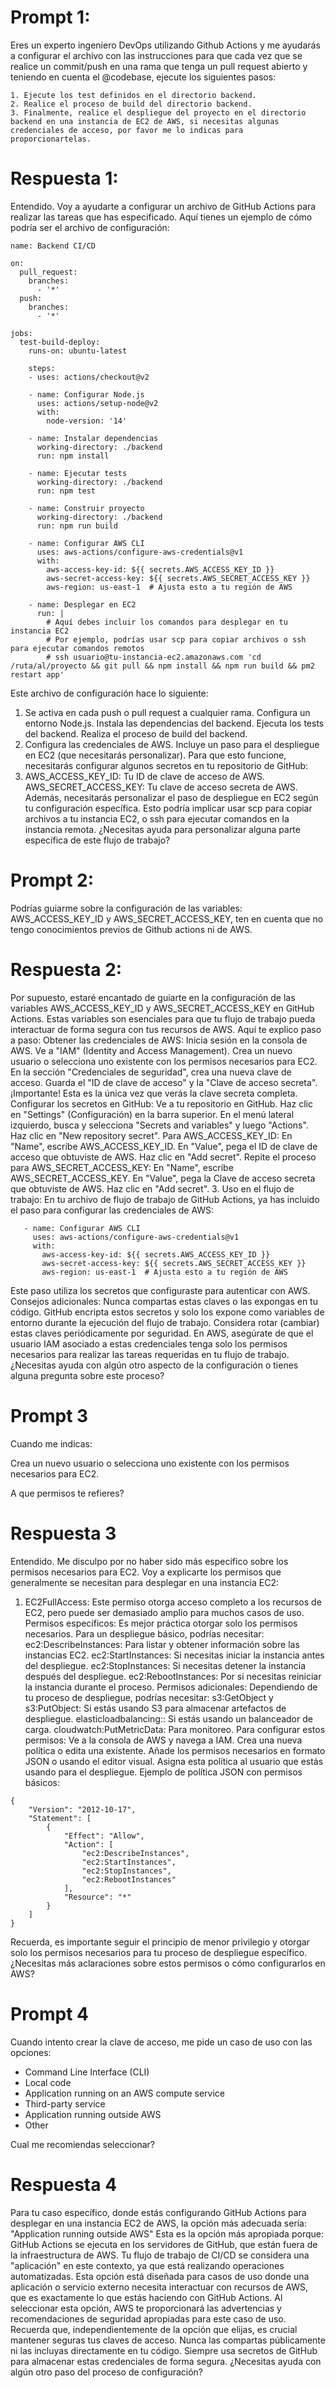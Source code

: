 # Prompt 1:

Eres un experto ingeniero DevOps utilizando Github Actions y me ayudarás a configurar el archivo con las instrucciones para que cada vez que se realice un commit/push en una rama que tenga un pull request abierto y teniendo en cuenta el @codebase, ejecute los siguientes pasos:

    1. Ejecute los test definidos en el directorio backend.
    2. Realice el proceso de build del directorio backend.
    3. Finalmente, realice el despliegue del proyecto en el directorio backend en una instancia de EC2 de AWS, si necesitas algunas credenciales de acceso, por favor me lo indicas para proporcionartelas.


# Respuesta 1:

Entendido. Voy a ayudarte a configurar un archivo de GitHub Actions para realizar las tareas que has especificado. Aquí tienes un ejemplo de cómo podría ser el archivo de configuración:
```
name: Backend CI/CD

on:
  pull_request:
    branches:
      - '*'
  push:
    branches:
      - '*'

jobs:
  test-build-deploy:
    runs-on: ubuntu-latest
    
    steps:
    - uses: actions/checkout@v2
    
    - name: Configurar Node.js
      uses: actions/setup-node@v2
      with:
        node-version: '14'
    
    - name: Instalar dependencias
      working-directory: ./backend
      run: npm install
    
    - name: Ejecutar tests
      working-directory: ./backend
      run: npm test
    
    - name: Construir proyecto
      working-directory: ./backend
      run: npm run build
    
    - name: Configurar AWS CLI
      uses: aws-actions/configure-aws-credentials@v1
      with:
        aws-access-key-id: ${{ secrets.AWS_ACCESS_KEY_ID }}
        aws-secret-access-key: ${{ secrets.AWS_SECRET_ACCESS_KEY }}
        aws-region: us-east-1  # Ajusta esto a tu región de AWS
    
    - name: Desplegar en EC2
      run: |
        # Aquí debes incluir los comandos para desplegar en tu instancia EC2
        # Por ejemplo, podrías usar scp para copiar archivos o ssh para ejecutar comandos remotos
        # ssh usuario@tu-instancia-ec2.amazonaws.com 'cd /ruta/al/proyecto && git pull && npm install && npm run build && pm2 restart app'
````

Este archivo de configuración hace lo siguiente:
1. Se activa en cada push o pull request a cualquier rama.
Configura un entorno Node.js.
Instala las dependencias del backend.
Ejecuta los tests del backend.
Realiza el proceso de build del backend.
6. Configura las credenciales de AWS.
Incluye un paso para el despliegue en EC2 (que necesitarás personalizar).
Para que esto funcione, necesitarás configurar algunos secretos en tu repositorio de GitHub:
1. AWS_ACCESS_KEY_ID: Tu ID de clave de acceso de AWS.
AWS_SECRET_ACCESS_KEY: Tu clave de acceso secreta de AWS.
Además, necesitarás personalizar el paso de despliegue en EC2 según tu configuración específica. Esto podría implicar usar scp para copiar archivos a tu instancia EC2, o ssh para ejecutar comandos en la instancia remota.
¿Necesitas ayuda para personalizar alguna parte específica de este flujo de trabajo?


# Prompt 2:

Podrías guiarme sobre la configuración de las variables: AWS_ACCESS_KEY_ID y AWS_SECRET_ACCESS_KEY, ten en cuenta que no tengo conocimientos previos de Github actions ni de AWS.

# Respuesta 2:


Por supuesto, estaré encantado de guiarte en la configuración de las variables AWS_ACCESS_KEY_ID y AWS_SECRET_ACCESS_KEY en GitHub Actions. Estas variables son esenciales para que tu flujo de trabajo pueda interactuar de forma segura con tus recursos de AWS. Aquí te explico paso a paso:
Obtener las credenciales de AWS:
Inicia sesión en la consola de AWS.
Ve a "IAM" (Identity and Access Management).
Crea un nuevo usuario o selecciona uno existente con los permisos necesarios para EC2.
En la sección "Credenciales de seguridad", crea una nueva clave de acceso.
Guarda el "ID de clave de acceso" y la "Clave de acceso secreta". ¡Importante! Esta es la única vez que verás la clave secreta completa.
Configurar los secretos en GitHub:
Ve a tu repositorio en GitHub.
Haz clic en "Settings" (Configuración) en la barra superior.
En el menú lateral izquierdo, busca y selecciona "Secrets and variables" y luego "Actions".
Haz clic en "New repository secret".
Para AWS_ACCESS_KEY_ID:
En "Name", escribe AWS_ACCESS_KEY_ID.
En "Value", pega el ID de clave de acceso que obtuviste de AWS.
Haz clic en "Add secret".
Repite el proceso para AWS_SECRET_ACCESS_KEY:
En "Name", escribe AWS_SECRET_ACCESS_KEY.
En "Value", pega la Clave de acceso secreta que obtuviste de AWS.
Haz clic en "Add secret".
3. Uso en el flujo de trabajo:
En tu archivo de flujo de trabajo de GitHub Actions, ya has incluido el paso para configurar las credenciales de AWS:
```
   - name: Configurar AWS CLI
     uses: aws-actions/configure-aws-credentials@v1
     with:
       aws-access-key-id: ${{ secrets.AWS_ACCESS_KEY_ID }}
       aws-secret-access-key: ${{ secrets.AWS_SECRET_ACCESS_KEY }}
       aws-region: us-east-1  # Ajusta esto a tu región de AWS
```


Este paso utiliza los secretos que configuraste para autenticar con AWS.
Consejos adicionales:
Nunca compartas estas claves o las expongas en tu código.
GitHub encripta estos secretos y solo los expone como variables de entorno durante la ejecución del flujo de trabajo.
Considera rotar (cambiar) estas claves periódicamente por seguridad.
En AWS, asegúrate de que el usuario IAM asociado a estas credenciales tenga solo los permisos necesarios para realizar las tareas requeridas en tu flujo de trabajo.
¿Necesitas ayuda con algún otro aspecto de la configuración o tienes alguna pregunta sobre este proceso?


# Prompt 3

Cuando me indicas:

Crea un nuevo usuario o selecciona uno existente con los permisos necesarios para EC2.

A que permisos te refieres?

# Respuesta 3

Entendido. Me disculpo por no haber sido más específico sobre los permisos necesarios para EC2. Voy a explicarte los permisos que generalmente se necesitan para desplegar en una instancia EC2:
1. EC2FullAccess: Este permiso otorga acceso completo a los recursos de EC2, pero puede ser demasiado amplio para muchos casos de uso.
Permisos específicos: Es mejor práctica otorgar solo los permisos necesarios. Para un despliegue básico, podrías necesitar:
ec2:DescribeInstances: Para listar y obtener información sobre las instancias EC2.
ec2:StartInstances: Si necesitas iniciar la instancia antes del despliegue.
ec2:StopInstances: Si necesitas detener la instancia después del despliegue.
ec2:RebootInstances: Por si necesitas reiniciar la instancia durante el proceso.
Permisos adicionales: Dependiendo de tu proceso de despliegue, podrías necesitar:
s3:GetObject y s3:PutObject: Si estás usando S3 para almacenar artefactos de despliegue.
elasticloadbalancing:: Si estás usando un balanceador de carga.
cloudwatch:PutMetricData: Para monitoreo.
Para configurar estos permisos:
Ve a la consola de AWS y navega a IAM.
Crea una nueva política o edita una existente.
Añade los permisos necesarios en formato JSON o usando el editor visual.
Asigna esta política al usuario que estás usando para el despliegue.
Ejemplo de política JSON con permisos básicos:

```
{
    "Version": "2012-10-17",
    "Statement": [
        {
            "Effect": "Allow",
            "Action": [
                "ec2:DescribeInstances",
                "ec2:StartInstances",
                "ec2:StopInstances",
                "ec2:RebootInstances"
            ],
            "Resource": "*"
        }
    ]
}
```
Recuerda, es importante seguir el principio de menor privilegio y otorgar solo los permisos necesarios para tu proceso de despliegue específico.
¿Necesitas más aclaraciones sobre estos permisos o cómo configurarlos en AWS?

# Prompt 4

Cuando intento crear la clave de acceso, me pide un caso de uso con las opciones:

- Command Line Interface (CLI)
- Local code
- Application running on an AWS compute service
- Third-party service
- Application running outside AWS
- Other

Cual me recomiendas seleccionar?

# Respuesta 4

Para tu caso específico, donde estás configurando GitHub Actions para desplegar en una instancia EC2 de AWS, la opción más adecuada sería:
"Application running outside AWS"
Esta es la opción más apropiada porque:
GitHub Actions se ejecuta en los servidores de GitHub, que están fuera de la infraestructura de AWS.
Tu flujo de trabajo de CI/CD se considera una "aplicación" en este contexto, ya que está realizando operaciones automatizadas.
Esta opción está diseñada para casos de uso donde una aplicación o servicio externo necesita interactuar con recursos de AWS, que es exactamente lo que estás haciendo con GitHub Actions.
Al seleccionar esta opción, AWS te proporcionará las advertencias y recomendaciones de seguridad apropiadas para este caso de uso.
Recuerda que, independientemente de la opción que elijas, es crucial mantener seguras tus claves de acceso. Nunca las compartas públicamente ni las incluyas directamente en tu código. Siempre usa secretos de GitHub para almacenar estas credenciales de forma segura.
¿Necesitas ayuda con algún otro paso del proceso de configuración?